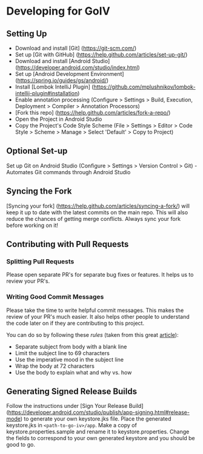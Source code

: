 # Developing for GoIV

## Setting Up
* Download and install [Git] (https://git-scm.com/)
* Set up [Git with GitHub] (https://help.github.com/articles/set-up-git/)
* Download and install [Android Studio] (https://developer.android.com/studio/index.html)
* Set up [Android Development Environment] (https://spring.io/guides/gs/android/)
* Install [Lombok IntelliJ Plugin] (https://github.com/mplushnikov/lombok-intellij-plugin#installation)
* Enable annotation processing (Configure > Settings > Build, Execution, Deployment > Compiler > Annotation Processors)
* [Fork this repo] (https://help.github.com/articles/fork-a-repo/)
* Open the Project in Android Studio
* Copy the Project's Code Style Scheme (File > Settings > Editor > Code Style > Scheme > Manage > Select 'Default' > Copy to Project)

## Optional Set-up
Set up Git on Android Studio (Configure > Settings > Version Control > Git) - Automates Git commands through Android Studio

## Syncing the Fork
[Syncing your fork] (https://help.github.com/articles/syncing-a-fork/) will keep it up to date with the latest commits on the main repo. This will also reduce the chances of getting merge conflicts. Always sync your fork before working on it!

## Contributing with Pull Requests

### Splitting Pull Requests
Please open separate PR's for separate bug fixes or features. It helps us to review your PR's.

### Writing Good Commit Messages
Please take the time to write helpful commit messages. This makes the review of your PR's much easier. It also helps other people to understand the code later on if they are contributing to this project.

You can do so by following these *rules* (taken from this great [article](http://chris.beams.io/posts/git-commit/)):

* Separate subject from body with a blank line
* Limit the subject line to 69 characters
* Use the imperative mood in the subject line
* Wrap the body at 72 characters
* Use the body to explain what and why vs. how

## Generating Signed Release Builds
Follow the instructions under [Sign Your Release Build] (https://developer.android.com/studio/publish/app-signing.html#release-mode) to generate your own keystore.jks file. Place the generated keystore.jks in `<path-to-go-iv>/app`. Make a copy of keystore.properties.sample and rename it to keystore.properties. Change the fields to correspond to your own generated keystore and you should be good to go.
